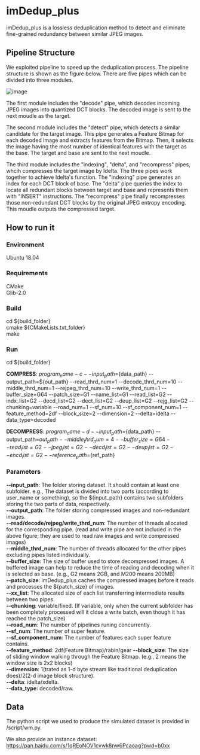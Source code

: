 # imDedup_plus

imDedup_plus is a lossless deduplication method to detect and eliminate fine-grained redundancy between similar JPEG images.

## Pipeline Structure

We exploited pipeline to speed up the deduplication process. The pipeline structure is shown as the figure below. There are five pipes which can be divided into three modules.

![image](https://github.com/DDDCai/imDedup_plus/assets/29863262/b4a1fc3d-2487-425e-a961-e622123517e8)

The first module includes the "decode" pipe, which decodes incoming JPEG images into quantized DCT blocks. The decoded image is sent to the next moudle as the target.

The second module includes the "detect" pipe, which detects a similar candidate for the target image. This pipe generates a Feature Bitmap for each decoded image and extracts features from the Bitmap. Then, it selects the image having the most number of identical features with the target as the base. The target and base are sent to the next moudle.

The third module includes the "indexing", "delta", and "recompress" pipes, whcih compresses the target image by Idelta.
The three pipes work together to achieve Idelta's function.
The "indexing" pipe generates an index for each DCT block of base.
The "delta" pipe queries the index to locate all redundant blocks between target and base and represents them with "INSERT" instructions.
The "recompress" pipe finally recompresses those non-redundant DCT blocks by the original JPEG entropy encoding.
This moudle outputs the compressed target.

## How to run it

### Environment

Ubuntu 18.04

### Requirements

CMake  
Glib-2.0

### Build

cd ${build_folder}  
cmake ${CMakeLists.txt_folder}  
make

### Run

cd ${build_folder}

__COMPRESS__:
${program_name} -c --input_path=${data_path} --output_path=${out_path} --read_thrd_num=1 --decode_thrd_num=10 --middle_thrd_num=1 --rejpeg_thrd_num=10 --write_thrd_num=1 --buffer_size=G64 --patch_size=G1 --name_list=G1 --read_list=G2 --indx_list=G2 --decd_list=G2 --dect_list=G2 --deup_list=G2 --rejg_list=G2 --chunking=variable --road_num=1 --sf_num=10 --sf_component_num=1 --feature_method=2df --block_size=2 --dimension=2 --delta=idelta --data_type=decoded

__DECOMPRESS__:
${program_name} -d --input_path=${data_path} --output_path=${out_path} --middle_thrd_num=4 --buffer_size=G64 --read_list=G2 --jpeg_list=G2 --decd_list=G2 --deup_list=G2 --encd_list=G2 --reference_path=${ref_path}

### Parameters

__--input_path__:  The folder storing dataset. It should contain at least one subfolder. e.g., The dataset is divided into two parts (according to user_name or something), so the ${input_path} contains two subfolders storing the two parts of data, respectively.  
__--output_path__:  The folder storing compressed images and non-redundant images.  
__--read/decode/rejpeg/write_thrd_num__:  The number of threads allocated for the corresponding pipe. (read and write pipe are not included in the above figure; they are used to read raw images and write compressed images)  
__--middle_thrd_num__:  The number of threads allocated for the other pipes excluding pipes listed individually.  
__--buffer_size__:  The size of buffer used to store decompressed images. A buffered image can help to reduce the time of reading and decoding when it is selected as base. (e.g., G2 means 2GB, and M200 means 200MB)  
__--patch_size__:  imDedup_plus caches the compressed images before it reads and processes the ${patch_size} of images.   
__--xx_list__:  The allocated size of each list transferring intermediate results between two pipes.  
__--chunking__:  variable/fixed. (If variable, only when the current subfolder has been completely processed will it close a write batch, even though it has reached the patch_size)  
__--road_num__:  The number of pipelines runing concurrently.  
__--sf_num__:  The number of super feature.  
__--sf_component_num__:  The number of features each super feature contains.  
__--feature_method__:  2df(Feature Bitmap)/rabin/gear
__--block_size__:  The size of sliding window walking through the Feature Bitmap. (e.g., 2 means the window size is 2x2 blocks)  
__--dimension__:  1(trated as 1-d byte stream like traditional deduplication does)/2(2-d image block structure).  
__--delta__:  idelta/xdelta.  
__--data_type__:  decoded/raw.  

## Data

The python script we used to produce the simulated dataset is provided in /script/wm.py.

We also provide an instance dataset: https://pan.baidu.com/s/1qREoNOV1cvwk8nw6Pcaoag?pwd=b0xx
